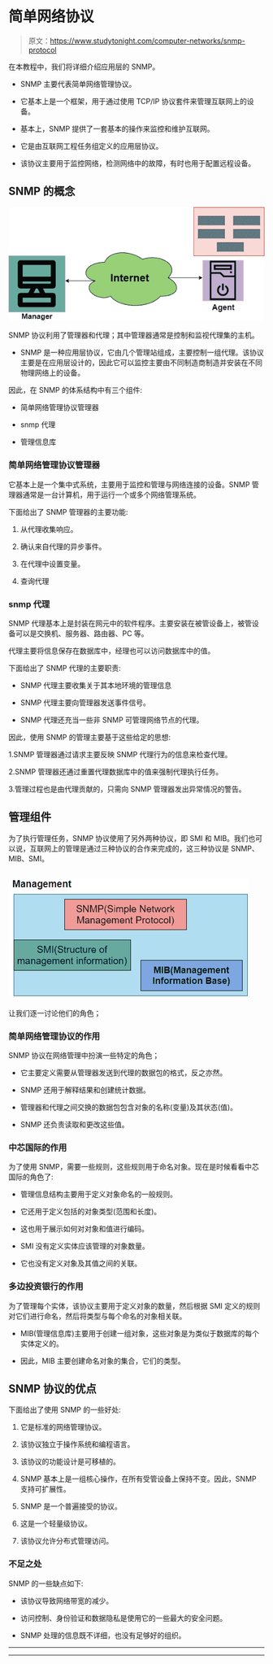 # 简单网络协议

> 原文：<https://www.studytonight.com/computer-networks/snmp-protocol>

在本教程中，我们将详细介绍应用层的 SNMP。

*   SNMP 主要代表简单网络管理协议。

*   它基本上是一个框架，用于通过使用 TCP/IP 协议套件来管理互联网上的设备。

*   基本上，SNMP 提供了一套基本的操作来监控和维护互联网。

*   它是由互联网工程任务组定义的应用层协议。

*   该协议主要用于监控网络，检测网络中的故障，有时也用于配置远程设备。

## SNMP 的概念

![](img/f1cee71c84475cde56fe4ef0a713d98e.png)

SNMP 协议利用了管理器和代理；其中管理器通常是控制和监视代理集的主机。

*   SNMP 是一种应用层协议，它由几个管理站组成，主要控制一组代理。该协议主要是在应用层设计的，因此它可以监控主要由不同制造商制造并安装在不同物理网络上的设备。

因此，在 SNMP 的体系结构中有三个组件:

*   简单网络管理协议管理器

*   snmp 代理

*   管理信息库

### 简单网络管理协议管理器

它基本上是一个集中式系统，主要用于监控和管理与网络连接的设备。SNMP 管理器通常是一台计算机，用于运行一个或多个网络管理系统。

下面给出了 SNMP 管理器的主要功能:

1.  从代理收集响应。

2.  确认来自代理的异步事件。

3.  在代理中设置变量。

4.  查询代理

### snmp 代理

SNMP 代理基本上是封装在网元中的软件程序。主要安装在被管设备上，被管设备可以是交换机、服务器、路由器、PC 等。

代理主要将信息保存在数据库中，经理也可以访问数据库中的值。

下面给出了 SNMP 代理的主要职责:

*   SNMP 代理主要收集关于其本地环境的管理信息

*   SNMP 代理主要向管理器发送事件信号。

*   SNMP 代理还充当一些非 SNMP 可管理网络节点的代理。

因此，使用 SNMP 的管理主要基于这些给定的思想:

1.SNMP 管理器通过请求主要反映 SNMP 代理行为的信息来检查代理。

2.SNMP 管理器还通过重置代理数据库中的值来强制代理执行任务。

3.管理过程也是由代理贡献的，只需向 SNMP 管理器发出异常情况的警告。

## 管理组件

为了执行管理任务，SNMP 协议使用了另外两种协议，即 SMI 和 MIB。我们也可以说，互联网上的管理是通过三种协议的合作来完成的，这三种协议是 SNMP、MIB、SMI。

## ![](img/8c58591c5d06781271babe0fc19151c4.png)

让我们逐一讨论他们的角色；

### 简单网络管理协议的作用

SNMP 协议在网络管理中扮演一些特定的角色；

*   它主要定义需要从管理器发送到代理的数据包的格式，反之亦然。

*   SNMP 还用于解释结果和创建统计数据。

*   管理器和代理之间交换的数据包包含对象的名称(变量)及其状态(值)。

*   SNMP 还负责读取和更改这些值。

### 中芯国际的作用

为了使用 SNMP，需要一些规则，这些规则用于命名对象。现在是时候看看中芯国际的角色了:

*   管理信息结构主要用于定义对象命名的一般规则。

*   它还用于定义包括的对象类型(范围和长度)。

*   这也用于展示如何对对象和值进行编码。

*   SMI 没有定义实体应该管理的对象数量。

*   它也没有定义对象及其值之间的关联。

### 多边投资银行的作用

为了管理每个实体，该协议主要用于定义对象的数量，然后根据 SMI 定义的规则对它们进行命名，然后将类型与每个命名的对象相关联。

*   MIB(管理信息库)主要用于创建一组对象，这些对象是为类似于数据库的每个实体定义的。

*   因此，MIB 主要创建命名对象的集合，它们的类型。

## SNMP 协议的优点

下面给出了使用 SNMP 的一些好处:

1.  它是标准的网络管理协议。

2.  该协议独立于操作系统和编程语言。

3.  该协议的功能设计是可移植的。

4.  SNMP 基本上是一组核心操作，在所有受管设备上保持不变。因此，SNMP 支持可扩展性。

5.  SNMP 是一个普遍接受的协议。

6.  这是一个轻量级协议。

7.  该协议允许分布式管理访问。

### 不足之处

SNMP 的一些缺点如下:

*   该协议导致网络带宽的减少。

*   访问控制、身份验证和数据隐私是使用它的一些最大的安全问题。

*   SNMP 处理的信息既不详细，也没有足够好的组织。



* * *

* * *